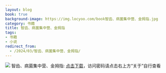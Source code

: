 ```yaml
---
layout: blog
book: true
background-image: https://img.locyoo.com/book智齿、病菌集中营、金拇指.jpg
category: 书籍
title: 智齿、病菌集中营、金拇指
tags:
- 书籍
- 小说
redirect_from:
  - /2024/03/智齿、病菌集中营、金拇指/
---
```

![](https://img.locyoo.com/book智齿、病菌集中营、金拇指.jpg)
智齿、病菌集中营、金拇指: <a name = "ref1" href="https://url18.ctfile.com/f/50983618-1225827532-fba674?p=3619">点击下载</a>，访问密码请点击右上方“关于”自行查看